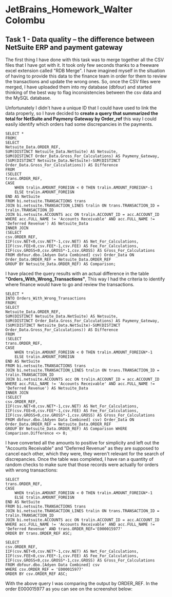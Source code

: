 # JetBrains_Homework_Walter Colombu

## Task 1 - Data quality – the difference between NetSuite ERP and payment gateway

The first thing I have done with this task was to merge together all the CSV files that I have got with it. It took only few seconds thanks to a freeware excel extension called "RDB Merge". 
I have imagined myself in the situation of having to provide this data to the finance team in order for them to review the transactions and update the wrong ones. So, once the CSV files were merged, I have uploaded them into my database (dbfour) and started thinking of the best way to flag inconsistencies between the csv data and the MySQL database. 

Unfortunately I didn't have a unique ID that I could have used to link the data properly, so I have decided to **create a query that summarized the total for NetSuite and Paymeny Gateway by Order_ref** this way I could easily identify which orders had some discrepancies in the payments. 

```
SELECT *
FROM(
SELECT 
Netsuite_Data.ORDER_REF,
SUM(DISTINCT Netsuite_Data.NetSuite) AS Netsuite,
SUM(DISTINCT Order_Data.Gross_For_Calculations) AS Paymeny_Gateway,
(SUM(DISTINCT Netsuite_Data.NetSuite)-SUM(DISTINCT Order_Data.Gross_For_Calculations)) AS Difference
FROM
(SELECT
trans.ORDER_REF,
CASE
	WHEN tralin.AMOUNT_FOREIGN < 0 THEN tralin.AMOUNT_FOREIGN*-1
	ELSE tralin.AMOUNT_FOREIGN
END AS NetSuite
FROM bi.netsuite.TRANSACTIONS trans
JOIN bi.netsuite.TRANSACTION_LINES tralin ON trans.TRANSACTION_ID = tralin.TRANSACTION_ID
JOIN bi.netsuite.ACCOUNTS acc ON tralin.ACCOUNT_ID = acc.ACCOUNT_ID
WHERE acc.FULL_NAME != 'Accounts Receivable' AND acc.FULL_NAME != 'Deferred Revenue') AS Netsuite_Data
INNER JOIN 
(SELECT
csv.ORDER_REF,
IIF(csv.NET<0,csv.NET*-1,csv.NET) AS Net_For_Calculations,
IIF(csv.FEE<0,csv.FEE*-1,csv.FEE) AS Fee_For_Calculations,
IIF(csv.GROSS<0,csv.GROSS*-1,csv.GROSS) AS Gross_For_Calculations
FROM dbfour.dbo.[Adyen Data Combined] csv) Order_Data ON Order_Data.ORDER_REF = Netsuite_Data.ORDER_REF
GROUP BY Netsuite_Data.ORDER_REF) AS Comparison;
```
I have placed the query results with an actual difference in the table **"Orders_With_Wrong_Transactions"**, This way I had the criteria to identify where finance would have to go and review the transactions.
```
SELECT *
INTO Orders_With_Wrong_Transactions
FROM(
SELECT 
Netsuite_Data.ORDER_REF,
SUM(DISTINCT Netsuite_Data.NetSuite) AS Netsuite,
SUM(DISTINCT Order_Data.Gross_For_Calculations) AS Paymeny_Gateway,
(SUM(DISTINCT Netsuite_Data.NetSuite)-SUM(DISTINCT Order_Data.Gross_For_Calculations)) AS Difference
FROM
(SELECT
trans.ORDER_REF,
CASE
	WHEN tralin.AMOUNT_FOREIGN < 0 THEN tralin.AMOUNT_FOREIGN*-1
	ELSE tralin.AMOUNT_FOREIGN
END AS NetSuite
FROM bi.netsuite.TRANSACTIONS trans
JOIN bi.netsuite.TRANSACTION_LINES tralin ON trans.TRANSACTION_ID = tralin.TRANSACTION_ID
JOIN bi.netsuite.ACCOUNTS acc ON tralin.ACCOUNT_ID = acc.ACCOUNT_ID
WHERE acc.FULL_NAME != 'Accounts Receivable' AND acc.FULL_NAME != 'Deferred Revenue') AS Netsuite_Data
INNER JOIN 
(SELECT
csv.ORDER_REF,
IIF(csv.NET<0,csv.NET*-1,csv.NET) AS Net_For_Calculations,
IIF(csv.FEE<0,csv.FEE*-1,csv.FEE) AS Fee_For_Calculations,
IIF(csv.GROSS<0,csv.GROSS*-1,csv.GROSS) AS Gross_For_Calculations
FROM dbfour.dbo.[Adyen Data Combined] csv) Order_Data ON Order_Data.ORDER_REF = Netsuite_Data.ORDER_REF
GROUP BY Netsuite_Data.ORDER_REF) AS Comparison WHERE Comparison.Difference <> 0;
```
I have converted all the amounts to positive for simplicity and left out the "Accounts Receivable" and "Deferred Revenue" as they are supposed to cancel each other, which they were, they weren't relevant for the search of discrepancies. Once the table was completed, I have ran a quantity of random checks to make sure that those records were actually for orders with wrong transactions:
```
SELECT
trans.ORDER_REF,
CASE
	WHEN tralin.AMOUNT_FOREIGN < 0 THEN tralin.AMOUNT_FOREIGN*-1
	ELSE tralin.AMOUNT_FOREIGN
END AS NetSuite
FROM bi.netsuite.TRANSACTIONS trans
JOIN bi.netsuite.TRANSACTION_LINES tralin ON trans.TRANSACTION_ID = tralin.TRANSACTION_ID
JOIN bi.netsuite.ACCOUNTS acc ON tralin.ACCOUNT_ID = acc.ACCOUNT_ID
WHERE acc.FULL_NAME != 'Accounts Receivable' AND acc.FULL_NAME != 'Deferred Revenue' AND trans.ORDER_REF='E000015977'
ORDER BY trans.ORDER_REF ASC;

SELECT
csv.ORDER_REF,
IIF(csv.NET<0,csv.NET*-1,csv.NET) AS Net_For_Calculations,
IIF(csv.FEE<0,csv.FEE*-1,csv.FEE) AS Fee_For_Calculations,
IIF(csv.GROSS<0,csv.GROSS*-1,csv.GROSS) AS Gross_For_Calculations
FROM dbfour.dbo.[Adyen Data Combined] csv
WHERE csv.ORDER_REF = 'E000015977'
ORDER BY csv.ORDER_REF ASC;
```
With the above query I was comparing the output by ORDER_REF. In the order E000015977 as you can see on the screenshot below:

